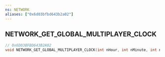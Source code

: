 ```yaml
---
ns: NETWORK
aliases: ["0x6d03bfbd643b2a02"]
---
```

## NETWORK_GET_GLOBAL_MULTIPLAYER_CLOCK

```c
// 0x6D03BFBD643B2A02
void NETWORK_GET_GLOBAL_MULTIPLAYER_CLOCK(int nHour, int nMinute, int nSecond);
```
